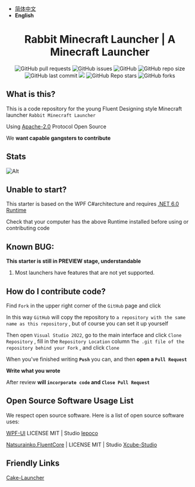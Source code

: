 - [简体中文](https://github.com/ToastRabbit-Studio/Rabbit-Minecraft-Launcher/blob/main/README.md)
- **English**

<h1 align="center">Rabbit Minecraft Launcher | A Minecraft Launcher</h1>

<p align="center">
<img alt="GitHub pull requests" src="https://img.shields.io/github/issues-pr/ToastRabbit-Studio/Rabbit-Minecraft-Launcher?label=Pull%20Requests&style=flat-square">
<img alt="GitHub issues" src="https://img.shields.io/github/issues/ToastRabbit-Studio/Rabbit-Minecraft-Launcher?label=Issues&style=flat-square">
<img alt="GitHub" src="https://img.shields.io/github/license/ToastRabbit-Studio/Rabbit-Minecraft-Launcher?label=License&style=flat-square">
<img alt="GitHub repo size" src="https://img.shields.io/github/repo-size/ToastRabbit-Studio/Rabbit-Minecraft-Launcher?label=Repository%20Size&style=flat-square">
<img alt="GitHub last commit" src="https://img.shields.io/github/last-commit/ToastRabbit-Studio/Rabbit-Minecraft-Launcher?label=Last%20commit&style=flat-square">
<img src="https://img.shields.io/badge/Author-ToastRabbit-Studio-blue?style=flat-square">
<img alt="GitHub Repo stars" src="https://img.shields.io/github/stars/ToastRabbit-Studio/Rabbit-Minecraft-Launcher?label=Stars&style=flat-square">
<img alt="GitHub forks" src="https://img.shields.io/github/forks/ToastRabbit-Studio/Rabbit-Minecraft-Launcher?label=Forks&style=flat-square"> 
</p>

## What is this?

This is a code repository for the young Fluent Designing style Minecraft launcher `Rabbit Minecraft Launcher`

Using [Apache-2.0](https://github.com/ToastRabbit-Studio/Rabbit-Minecraft-Launcher/blob/main/LICENSE) Protocol Open Source

We **want capable gangsters to contribute**

## Stats

![Alt](https://repobeats.axiom.co/api/embed/6b01bb692468edd84b8b8c9f5a4cec179bd3e309.svg "Repobeats analytics image")

## Unable to start?

This starter is based on the WPF C#architecture and requires [.NET 6.0 Runtime](https://dotnet.microsoft.com/download)

Check that your computer has the above Runtime installed before using or contributing code

## Known BUG:

**This starter is still in PREVIEW stage, understandable**

1. Most launchers have features that are not yet supported.

## How do I contribute code?

Find `Fork` in the upper right corner of the `GitHub` page and click

In this way `GitHub` will copy the repository to `a repository with the same name as this repository` , but of course you can set it up yourself

Then open `Visual Studio 2022`, go to the main interface and click `Clone Repository` , fill in the `Repository Location` column `The .git file of the repository behind your Fork` , and click `Clone`

When you've finished writing **`Push`** you can, and then **open a `Pull Request`**

**Write what you wrote**

After review **will `incorporate code` and `Close Pull Request`**

## Open Source Software Usage List

We respect open source software. Here is a list of open source software uses:

[WPF-UI](https://github.com/lepoco/wpfui) LICENSE MIT | Studio [lepoco](https://github.com/lepoco)

[Natsurainko.FluentCore](https://github.com/Xcube-Studio/Natsurainko.FluentCore) | LICENSE MIT | Studio [Xcube-Studio](https://github.com/Xcube-Studio)

## Friendly Links

[Cake-Launcher](https://github.com/Big-Cake-jpg/Cake-Launcher)